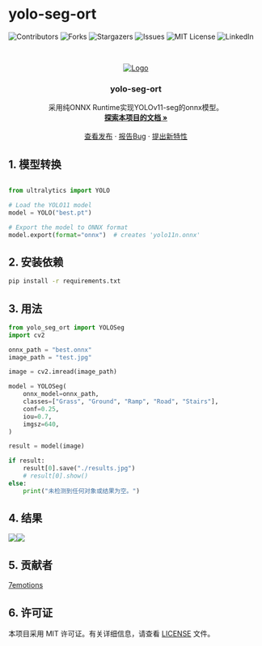 # yolo-seg-ort


<!-- PROJECT SHIELDS -->
![Contributors](https://img.shields.io/github/contributors/7emotions/yolo-seg-ort.svg?style=flat-square)
![Forks](https://img.shields.io/github/forks/7emotions/yolo-seg-ort.svg?style=flat-square)
![Stargazers](https://img.shields.io/github/stars/7emotions/yolo-seg-ort.svg?style=flat-square)
![Issues](https://img.shields.io/github/issues/7emotions/yolo-seg-ort.svg?style=flat-square)
![MIT License](https://img.shields.io/github/license/7emotions/yolo-seg-ort.svg?style=flat-square)
![LinkedIn](https://img.shields.io/badge/-LinkedIn-black.svg?style=flat-square&logo=linkedin&colorB=555)

<!-- PROJECT LOGO -->
<br />

<p align="center">  <a href="https://github.com/7emotions/yolo-seg-ort/">
  <img src="images/logo.png" alt="Logo">
  </a>
  <h3 align="center">yolo-seg-ort</h3>
  <p align="center">
    采用纯ONNX Runtime实现YOLOv11-seg的onnx模型。<br />
    <a href="https://github.com/7emotions/yolo-seg-ort"><strong>探索本项目的文档 »</strong></a><br />
    <br />
    <a href="https://github.com/7emotions/yolo-seg-ort/releases">查看发布</a>
    ·
    <a href="https://github.com/7emotions/yolo-seg-ort/issues">报告Bug</a>
    ·
    <a href="https://github.com/7emotions/yolo-seg-ort/issues">提出新特性</a>
  </p>
</p>

## 1. 模型转换

```python

from ultralytics import YOLO

# Load the YOLO11 model
model = YOLO("best.pt")

# Export the model to ONNX format
model.export(format="onnx")  # creates 'yolo11n.onnx'

```

## 2. 安装依赖

```bash
pip install -r requirements.txt
```

## 3. 用法

```python
from yolo_seg_ort import YOLOSeg
import cv2

onnx_path = "best.onnx"
image_path = "test.jpg"

image = cv2.imread(image_path)

model = YOLOSeg(
    onnx_model=onnx_path,
    classes=["Grass", "Ground", "Ramp", "Road", "Stairs"],
    conf=0.25,
    iou=0.7,
    imgsz=640,
)

result = model(image)

if result:
    result[0].save("./results.jpg")
    # result[0].show()
else:
    print("未检测到任何对象或结果为空。")

```

## 4. 结果

<img src="test/test.jpg"/><img src="test/results.jpg" />

## 5. 贡献者

[7emotions](https://github.com/7emotions)

## 6. 许可证

本项目采用 MIT 许可证。有关详细信息，请查看 [LICENSE](LICENSE) 文件。
